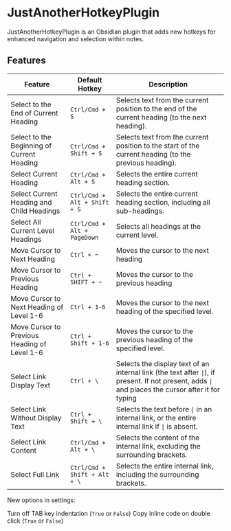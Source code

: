 # JustAnotherHotkeyPlugin

JustAnotherHotkeyPlugin is an Obsidian plugin that adds new hotkeys for enhanced navigation and selection within notes.

## Features


| Feature                                      | Default Hotkey               | Description                                                                                                                                         |
| -------------------------------------------- | ---------------------------- | --------------------------------------------------------------------------------------------------------------------------------------------------- |
| Select to the End of Current Heading         | `Ctrl/Cmd + S`               | Selects text from the current position to the end of the current heading (to the next heading).                                                     |
| Select to the Beginning of Current Heading   | `Ctrl/Cmd + Shift + S`       | Selects text from the current position to the start of the current heading (to the previous heading).                                               |
| Select Current Heading                       | `Ctrl/Cmd + Alt + S`         | Selects the entire current heading section.                                                                                                         |
| Select Current Heading and Child Headings    | `Ctrl/Cmd + Alt + Shift + S` | Selects the entire current heading section, including all sub-headings.                                                                             |
| Select All Current Level Headings            | `Ctrl/Cmd + Alt + PageDown`  | Selects all headings at the current level.                                                                                                          |
| Move Cursor to Next Heading                  | `Ctrl + ~`                   | Moves the cursor to the next heading                                                                                                                |
| Move Cursor to Previous Heading              | `Ctrl + SHIFT + ~`           | Moves the cursor to the previous heading                                                                                                            |
| Move Cursor to Next Heading of Level 1-6     | `Ctrl + 1-6`                 | Moves the cursor to the next heading of the specified level.                                                                                        |
| Move Cursor to Previous Heading of Level 1-6 | `Ctrl + Shift + 1-6`         | Moves the cursor to the previous heading of the specified level.                                                                                    |
| Select Link Display Text                     | `Ctrl + \`                   | Selects the display text of an internal link (the text after `\|`), if present. If not present, adds `\|` and places the cursor after it for typing |
| Select Link Without Display Text             | `Ctrl + Shift + \`           | Selects the text before `\|` in an internal link, or the entire internal link if `\|` is absent.                                                    |
| Select Link Content                          | `Ctrl/Cmd + Alt + \`         | Selects the content of the internal link, excluding the surrounding brackets.                                                                       |
| Select Full Link                             | `Ctrl/Cmd + Shift + Alt + \` | Selects the entire internal link, including the surrounding brackets.                                                                               |

New options in settings:

Turn off TAB key indentation (`True` or `False`)
Copy inline code on double click (`True` or `False`)